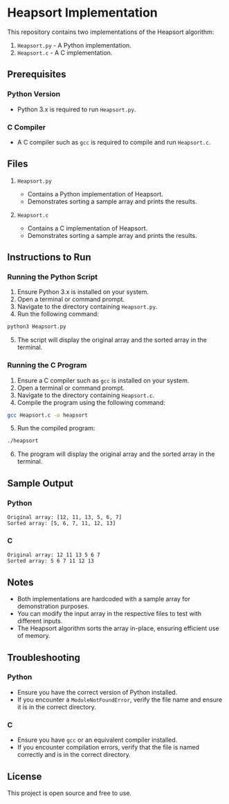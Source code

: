 # Heapsort Implementation

This repository contains two implementations of the Heapsort algorithm:
1. `Heapsort.py` - A Python implementation.
2. `Heapsort.c` - A C implementation.

## Prerequisites

### Python Version
- Python 3.x is required to run `Heapsort.py`.

### C Compiler
- A C compiler such as `gcc` is required to compile and run `Heapsort.c`.

## Files

1. `Heapsort.py`
   - Contains a Python implementation of Heapsort.
   - Demonstrates sorting a sample array and prints the results.

2. `Heapsort.c`
   - Contains a C implementation of Heapsort.
   - Demonstrates sorting a sample array and prints the results.

## Instructions to Run

### Running the Python Script

1. Ensure Python 3.x is installed on your system.
2. Open a terminal or command prompt.
3. Navigate to the directory containing `Heapsort.py`.
4. Run the following command:

```bash
python3 Heapsort.py
```

5. The script will display the original array and the sorted array in the terminal.

### Running the C Program

1. Ensure a C compiler such as `gcc` is installed on your system.
2. Open a terminal or command prompt.
3. Navigate to the directory containing `Heapsort.c`.
4. Compile the program using the following command:

```bash
gcc Heapsort.c -o heapsort
```

5. Run the compiled program:

```bash
./heapsort
```

6. The program will display the original array and the sorted array in the terminal.

## Sample Output

### Python
```
Original array: [12, 11, 13, 5, 6, 7]
Sorted array: [5, 6, 7, 11, 12, 13]
```

### C
```
Original array: 12 11 13 5 6 7 
Sorted array: 5 6 7 11 12 13 
```

## Notes

- Both implementations are hardcoded with a sample array for demonstration purposes.
- You can modify the input array in the respective files to test with different inputs.
- The Heapsort algorithm sorts the array in-place, ensuring efficient use of memory.

## Troubleshooting

### Python
- Ensure you have the correct version of Python installed.
- If you encounter a `ModuleNotFoundError`, verify the file name and ensure it is in the correct directory.

### C
- Ensure you have `gcc` or an equivalent compiler installed.
- If you encounter compilation errors, verify that the file is named correctly and is in the correct directory.

## License
This project is open source and free to use.
